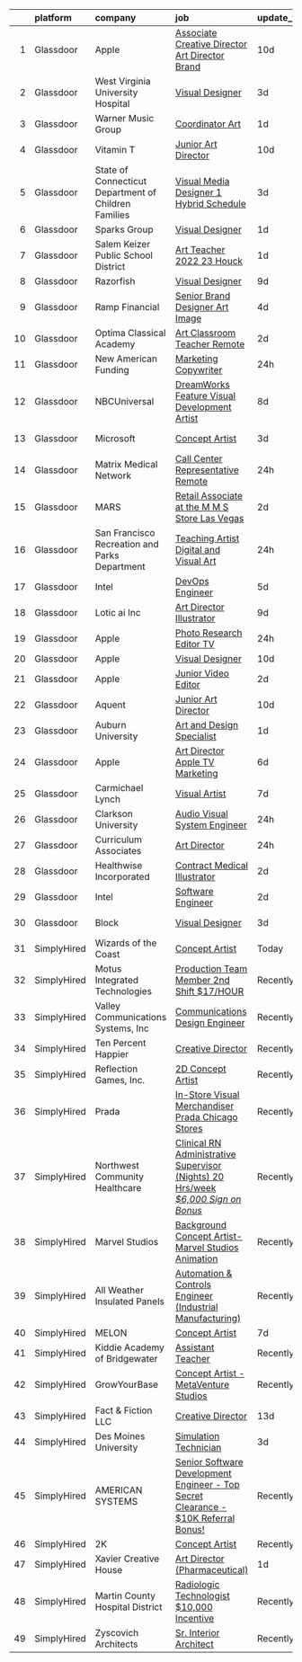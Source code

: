 

|    | platform    | company                                                  | job                                                                                                                                                                                                                                                                                                                                                                                                                                                                                                                                                                                                                                                                                                                                                                                                                                                                         | update_time   | location              |
|---:|:------------|:---------------------------------------------------------|:----------------------------------------------------------------------------------------------------------------------------------------------------------------------------------------------------------------------------------------------------------------------------------------------------------------------------------------------------------------------------------------------------------------------------------------------------------------------------------------------------------------------------------------------------------------------------------------------------------------------------------------------------------------------------------------------------------------------------------------------------------------------------------------------------------------------------------------------------------------------------|:--------------|:----------------------|
|  1 | Glassdoor   | Apple                                                    | [Associate Creative Director  Art Director   Brand](https://www.glassdoor.com/partner/jobListing.htm?pos=130&ao=1136043&s=58&guid=00000181bdade06ea451e9679716e997&src=GD_JOB_AD&t=SR&vt=w&cs=1_331918a6&cb=1656744698554&jobListingId=1007955752471&jrtk=3-0-1g6uqro9tii11801-1g6uqroaai9j2800-9bb6b83f32732e5f-)                                                                                                                                                                                                                                                                                                                                                                                                                                                                                                                                                          | 10d           | Cupertino, CA         |
|  2 | Glassdoor   | West Virginia University Hospital                        | [Visual Designer](https://www.glassdoor.com/partner/jobListing.htm?pos=120&ao=1136043&s=58&guid=00000181bdade06ea451e9679716e997&src=GD_JOB_AD&t=SR&vt=w&cs=1_ead48476&cb=1656744698553&jobListingId=1007968574911&jrtk=3-0-1g6uqro9tii11801-1g6uqroaai9j2800-03b13e98f97af2e2-)                                                                                                                                                                                                                                                                                                                                                                                                                                                                                                                                                                                            | 3d            | Morgantown, WV        |
|  3 | Glassdoor   | Warner Music Group                                       | [Coordinator  Art](https://www.glassdoor.com/partner/jobListing.htm?pos=119&ao=1136043&s=58&guid=00000181bdade06ea451e9679716e997&src=GD_JOB_AD&t=SR&vt=w&cs=1_13d2fa4d&cb=1656744698553&jobListingId=1007972734595&jrtk=3-0-1g6uqro9tii11801-1g6uqroaai9j2800-e34403790cf80010-)                                                                                                                                                                                                                                                                                                                                                                                                                                                                                                                                                                                           | 1d            | Los Angeles, CA       |
|  4 | Glassdoor   | Vitamin T                                                | [Junior Art Director](https://www.glassdoor.com/partner/jobListing.htm?pos=102&ao=1110586&s=58&guid=00000181bdade06ea451e9679716e997&src=GD_JOB_AD&t=SR&vt=w&cs=1_503a5f3c&cb=1656744698551&jobListingId=1007955013046&cpc=A65DF3A704A48F9B&jrtk=3-0-1g6uqro9tii11801-1g6uqroaai9j2800-8c8c89860851dbc2--6NYlbfkN0DMrcEu7yrtATojKJA7cEzGQ3FdRGWLh0CZQInL4ECGI6k5tN82kdM0OKoro5eXmjrfmUSfTTDx_Ek7H3hCt7QmQ3ui8fil1LwlKkkDAk3pwyC16sRziBq_OmBVJoxRKjz3fWEI3DNdHP-yrUSkEgoT1Tp72fE7PsdIX0g2JOpr5pzdq9n1SCuypB4FjodSiY7VNDMM9ap9GLbVBRSpan7-0gTcePyJmF6zmolWARFZ76q8DyddTXXt1hjgkRtMfrTvKjiUHu1fcjBE82rsjIYtPwen4q9UpjQYfKjinZuMGbL6603AacKHDdWqY8Sq0LTVdkVu7zeVsfeMf7ocsidTsB-eL4MJSm0HDVefsVMLpl24RVbo1jf-Gl9eyDgzf94HuGar0x4pvx6nyWb9T-lWiIMPMZn5f13NnmQWxi8OZP2XllNZkMReaEz9Bn3wgbzUTP0wJHWvRhOyHLAUWUQkdgCztb2SEP4%3D)                                                     | 10d           | Remote                |
|  5 | Glassdoor   | State of Connecticut   Department of Children   Families | [Visual Media Designer 1  Hybrid  Schedule ](https://www.glassdoor.com/partner/jobListing.htm?pos=121&ao=1136043&s=58&guid=00000181bdade06ea451e9679716e997&src=GD_JOB_AD&t=SR&vt=w&cs=1_beb9d18a&cb=1656744698553&jobListingId=1007967940901&jrtk=3-0-1g6uqro9tii11801-1g6uqroaai9j2800-ffc01c136a850e61-)                                                                                                                                                                                                                                                                                                                                                                                                                                                                                                                                                                 | 3d            | Hartford, CT          |
|  6 | Glassdoor   | Sparks Group                                             | [Visual Designer](https://www.glassdoor.com/partner/jobListing.htm?pos=103&ao=1110586&s=58&guid=00000181bdade06ea451e9679716e997&src=GD_JOB_AD&t=SR&vt=w&cs=1_2830cc4b&cb=1656744698552&jobListingId=1007975315320&cpc=AC285F3A3ECA6BB0&jrtk=3-0-1g6uqro9tii11801-1g6uqroaai9j2800-6f9d54796fcb816d--6NYlbfkN0CVbIAoVGlVV0muHIzlWY31dYj5hrVkKa7qBWZ-hZn3g-zWnitpxah_RyLopvrEJPKGNVHkP4BEyVXcBiWExKZaLgyJCtFSQyRl2jwvZrsd_lm4hDi0g9llMeq5j5rEbSGyOLvtyf1pgb03FpHKPuSdrN9M6CCkObuXg2bM7tzxT8AzfAfkFFfLr0g4NulOb7AqzF3Q3_ojERtZdziP_W2dXilP9mWU2zM7gDYrmyZ5zX68Wf5GeGmNNXfCk24cq16Q06BUXIPQ6mxqIXs5SpG0ulr-sDf0agv1RSb32nOmsKG5ZG_oqLF2yMcwp-qWSIhWUlQ6wWy7lrZXixyvjQ3rt3NMWTB82lC73EYKP69tSWIj7d-f4lzs5wO34FKYKx288cC7L98mGJGFRMl5px0F_XLarcsQjVkP-2wPHo9bKqoxQapw8vTr_pLoBYppGuj60QrfS3r2NLakMO7PobYVN_PFdNdETlSSyb3CgfJxYFS1_rzFt5oeVv51ZsbDOHk4paysT3x8wg%3D%3D)           | 1d            | Arlington, VA         |
|  7 | Glassdoor   | Salem Keizer Public School District                      | [Art Teacher 2022 23   Houck](https://www.glassdoor.com/partner/jobListing.htm?pos=110&ao=1136043&s=58&guid=00000181bdade06ea451e9679716e997&src=GD_JOB_AD&t=SR&vt=w&cs=1_371a2277&cb=1656744698553&jobListingId=1007975226526&jrtk=3-0-1g6uqro9tii11801-1g6uqroaai9j2800-afe5b7bedcca24cf-)                                                                                                                                                                                                                                                                                                                                                                                                                                                                                                                                                                                | 1d            | Marion, OR            |
|  8 | Glassdoor   | Razorfish                                                | [Visual Designer](https://www.glassdoor.com/partner/jobListing.htm?pos=113&ao=1136043&s=58&guid=00000181bdade06ea451e9679716e997&src=GD_JOB_AD&t=SR&vt=w&ea=1&cs=1_83db159a&cb=1656744698553&jobListingId=1007958249302&jrtk=3-0-1g6uqro9tii11801-1g6uqroaai9j2800-03dffbd8e12fdf00-)                                                                                                                                                                                                                                                                                                                                                                                                                                                                                                                                                                                       | 9d            | Seattle, WA           |
|  9 | Glassdoor   | Ramp Financial                                           | [Senior Brand Designer   Art   Image](https://www.glassdoor.com/partner/jobListing.htm?pos=124&ao=1136043&s=58&guid=00000181bdade06ea451e9679716e997&src=GD_JOB_AD&t=SR&vt=w&cs=1_cf4268a6&cb=1656744698554&jobListingId=1007966967755&jrtk=3-0-1g6uqro9tii11801-1g6uqroaai9j2800-c6d9ee70eadb90f5-)                                                                                                                                                                                                                                                                                                                                                                                                                                                                                                                                                                        | 4d            | New York, NY          |
| 10 | Glassdoor   | Optima Classical Academy                                 | [Art Classroom Teacher  Remote ](https://www.glassdoor.com/partner/jobListing.htm?pos=106&ao=1136043&s=58&guid=00000181bdade06ea451e9679716e997&src=GD_JOB_AD&t=SR&vt=w&ea=1&cs=1_a25155c1&cb=1656744698552&jobListingId=1007971078902&jrtk=3-0-1g6uqro9tii11801-1g6uqroaai9j2800-aebddfabd6405ebd-)                                                                                                                                                                                                                                                                                                                                                                                                                                                                                                                                                                        | 2d            | Remote                |
| 11 | Glassdoor   | New American Funding                                     | [Marketing Copywriter](https://www.glassdoor.com/partner/jobListing.htm?pos=101&ao=1110586&s=58&guid=00000181bdade06ea451e9679716e997&src=GD_JOB_AD&t=SR&vt=w&ea=1&cs=1_bc11c069&cb=1656744698552&jobListingId=1007977109350&cpc=9DC6E4D8324653EE&jrtk=3-0-1g6uqro9tii11801-1g6uqroaai9j2800-7964ae984ae00bbe--6NYlbfkN0C2BFb7Ub2YUp4strrym9V3pWtjyRKtgHKt_kMzkewmGGJEved23y_kY-GSZp2akmNPY1Ahw1bngQODYwb0xjxS7STtfCJajO9osLOt0KNWnHmlesmoxFVbjrGbnFhxkSImnfrOyyASlDfC0SgkEmKodQB1Q1QDJpqvLPRF2jU9nSlORdbsZa_jj3Czal5fcxWGINSW-64gfPyf2VyM_eBTiHf1QGoC65c40N8o1-peAzfw0alg1APwLUX50V77N7qHG06x7q8n0ryT03tB9yO8q4y3t243uUkSDW06nr8GtJLDSaNZ0FBQQO8Aj5CNdytWb9Wo7HZL7c46zjwp8FTcIsnPkKhi8_34P4E0TWufE8nk1klHuSd5sNMz7G2-DDYIHktdsCK6noH-a5X91PtpNrjf263iE0Jo8U-R9-ns4tqFDo5U3R_-s7E0fgTiY_RO42S9yvV9cex4dvZHOeF5tix5NolEezks4J9op196by6QT2UUE4GB1ZNw73TWKIhpubVeymWDZQ%3D%3D) | 24h           | Remote                |
| 12 | Glassdoor   | NBCUniversal                                             | [DreamWorks Feature   Visual Development Artist](https://www.glassdoor.com/partner/jobListing.htm?pos=126&ao=1136043&s=58&guid=00000181bdade06ea451e9679716e997&src=GD_JOB_AD&t=SR&vt=w&cs=1_15f186c9&cb=1656744698554&jobListingId=1007960533817&jrtk=3-0-1g6uqro9tii11801-1g6uqroaai9j2800-1a4cd5d29a29519f-)                                                                                                                                                                                                                                                                                                                                                                                                                                                                                                                                                             | 8d            | Glendale, CA          |
| 13 | Glassdoor   | Microsoft                                                | [Concept Artist](https://www.glassdoor.com/partner/jobListing.htm?pos=111&ao=1136043&s=58&guid=00000181bdade06ea451e9679716e997&src=GD_JOB_AD&t=SR&vt=w&cs=1_0e3861f7&cb=1656744698553&jobListingId=1007968834424&jrtk=3-0-1g6uqro9tii11801-1g6uqroaai9j2800-3b8e768c24bc1bc3-)                                                                                                                                                                                                                                                                                                                                                                                                                                                                                                                                                                                             | 3d            | Santa Monica, CA      |
| 14 | Glassdoor   | Matrix Medical Network                                   | [Call Center Representative   Remote](https://www.glassdoor.com/partner/jobListing.htm?pos=105&ao=1136043&s=58&guid=00000181bdade06ea451e9679716e997&src=GD_JOB_AD&t=SR&vt=w&cs=1_b2600d7e&cb=1656744698552&jobListingId=1007978190354&jrtk=3-0-1g6uqro9tii11801-1g6uqroaai9j2800-3d449ce169b43f6e-)                                                                                                                                                                                                                                                                                                                                                                                                                                                                                                                                                                        | 24h           | Houston, TX           |
| 15 | Glassdoor   | MARS                                                     | [Retail Associate at the M M S Store Las Vegas](https://www.glassdoor.com/partner/jobListing.htm?pos=128&ao=1136043&s=58&guid=00000181bdade06ea451e9679716e997&src=GD_JOB_AD&t=SR&vt=w&cs=1_9456d4c8&cb=1656744698554&jobListingId=1007971334793&jrtk=3-0-1g6uqro9tii11801-1g6uqroaai9j2800-dc8532ecae2938a9-)                                                                                                                                                                                                                                                                                                                                                                                                                                                                                                                                                              | 2d            | Las Vegas, NV         |
| 16 | Glassdoor   | San Francisco Recreation and Parks Department            | [Teaching Artist  Digital and Visual Art ](https://www.glassdoor.com/partner/jobListing.htm?pos=112&ao=1136043&s=58&guid=00000181bdade06ea451e9679716e997&src=GD_JOB_AD&t=SR&vt=w&ea=1&cs=1_9faed11d&cb=1656744698553&jobListingId=1007977641385&jrtk=3-0-1g6uqro9tii11801-1g6uqroaai9j2800-807f5f3afb1176ce-)                                                                                                                                                                                                                                                                                                                                                                                                                                                                                                                                                              | 24h           | San Francisco, CA     |
| 17 | Glassdoor   | Intel                                                    | [DevOps Engineer](https://www.glassdoor.com/partner/jobListing.htm?pos=116&ao=1136043&s=58&guid=00000181bdade06ea451e9679716e997&src=GD_JOB_AD&t=SR&vt=w&cs=1_b7487f9d&cb=1656744698553&jobListingId=1007963703148&jrtk=3-0-1g6uqro9tii11801-1g6uqroaai9j2800-e956773d6ba4d1e6-)                                                                                                                                                                                                                                                                                                                                                                                                                                                                                                                                                                                            | 5d            | Phoenix, AZ           |
| 18 | Glassdoor   | Lotic ai  Inc                                            | [Art Director   Illustrator](https://www.glassdoor.com/partner/jobListing.htm?pos=123&ao=1136043&s=58&guid=00000181bdade06ea451e9679716e997&src=GD_JOB_AD&t=SR&vt=w&cs=1_62adc8cf&cb=1656744698554&jobListingId=1007957135596&jrtk=3-0-1g6uqro9tii11801-1g6uqroaai9j2800-3113963a07042456-)                                                                                                                                                                                                                                                                                                                                                                                                                                                                                                                                                                                 | 9d            | Remote                |
| 19 | Glassdoor   | Apple                                                    | [Photo Research Editor  TV](https://www.glassdoor.com/partner/jobListing.htm?pos=129&ao=1136043&s=58&guid=00000181bdade06ea451e9679716e997&src=GD_JOB_AD&t=SR&vt=w&cs=1_af2bf833&cb=1656744698554&jobListingId=1007978338359&jrtk=3-0-1g6uqro9tii11801-1g6uqroaai9j2800-8fcee113fe4ca389-)                                                                                                                                                                                                                                                                                                                                                                                                                                                                                                                                                                                  | 24h           | Culver City, CA       |
| 20 | Glassdoor   | Apple                                                    | [Visual Designer](https://www.glassdoor.com/partner/jobListing.htm?pos=107&ao=1136043&s=58&guid=00000181bdade06ea451e9679716e997&src=GD_JOB_AD&t=SR&vt=w&cs=1_9f7424da&cb=1656744698552&jobListingId=1007953854756&jrtk=3-0-1g6uqro9tii11801-1g6uqroaai9j2800-11edaa759824b28b-)                                                                                                                                                                                                                                                                                                                                                                                                                                                                                                                                                                                            | 10d           | Cupertino, CA         |
| 21 | Glassdoor   | Apple                                                    | [Junior Video Editor](https://www.glassdoor.com/partner/jobListing.htm?pos=108&ao=1136043&s=58&guid=00000181bdade06ea451e9679716e997&src=GD_JOB_AD&t=SR&vt=w&cs=1_26e8f6cf&cb=1656744698552&jobListingId=1007970446846&jrtk=3-0-1g6uqro9tii11801-1g6uqroaai9j2800-7d0171da10fda862-)                                                                                                                                                                                                                                                                                                                                                                                                                                                                                                                                                                                        | 2d            | Cupertino, CA         |
| 22 | Glassdoor   | Aquent                                                   | [Junior Art Director](https://www.glassdoor.com/partner/jobListing.htm?pos=104&ao=1110586&s=58&guid=00000181bdade06ea451e9679716e997&src=GD_JOB_AD&t=SR&vt=w&cs=1_0a2583dc&cb=1656744698552&jobListingId=1007955194090&cpc=9908D8D4413DBB8A&jrtk=3-0-1g6uqro9tii11801-1g6uqroaai9j2800-0f832c8142b51517--6NYlbfkN0DMrcEu7yrtATojKJA7cEzGQ3FdRGWLh0CZQInL4ECGI9gD0Wolx9R2EDT7B77c2cSVssgaPdp5227NldHCSoWsGKCedznun4_kSqCbLpmHBr4zmxWHBxyKQh4-nc5jUYRLy7VK1yCeg2POzVs_28OsQRMwuZPWdM2MXkAH-ixiYu3E51R5DIkr3auEK9XlFE3ljBGGquKXQX9crZhv5xx-OJ2VVSb0pCghS_jn5xXagbG6CHphPx8_j2zjLqxw3Vb4Iby1fsSp1Do1Olrtic77a7duIfORRtC_kc5qJXr2iv20PCVTXNA3XGwPsK55lGYYv2nsekncNCFMEj8787b909kc6_tqJt0rhIR93L7j9OhTCq3nVYac1xn9ZaHTFbGJ3GRBGIQVZQSpYTLLQh7hh5sAtxT-dNvD893QUGn6LGJOXopZD0rQjkSMXVinjyiKrzcF4Q3_SA%3D%3D)                                                                       | 10d           | Remote                |
| 23 | Glassdoor   | Auburn University                                        | [Art and Design Specialist](https://www.glassdoor.com/partner/jobListing.htm?pos=122&ao=1136043&s=58&guid=00000181bdade06ea451e9679716e997&src=GD_JOB_AD&t=SR&vt=w&cs=1_01d7b896&cb=1656744698554&jobListingId=1007973398266&jrtk=3-0-1g6uqro9tii11801-1g6uqroaai9j2800-ae6243212f024be9-)                                                                                                                                                                                                                                                                                                                                                                                                                                                                                                                                                                                  | 1d            | Auburn, AL            |
| 24 | Glassdoor   | Apple                                                    | [Art Director  Apple TV  Marketing](https://www.glassdoor.com/partner/jobListing.htm?pos=109&ao=1136043&s=58&guid=00000181bdade06ea451e9679716e997&src=GD_JOB_AD&t=SR&vt=w&cs=1_a8707a46&cb=1656744698553&jobListingId=1007963617792&jrtk=3-0-1g6uqro9tii11801-1g6uqroaai9j2800-f079352775cc888b-)                                                                                                                                                                                                                                                                                                                                                                                                                                                                                                                                                                          | 6d            | Culver City, CA       |
| 25 | Glassdoor   | Carmichael Lynch                                         | [Visual Artist](https://www.glassdoor.com/partner/jobListing.htm?pos=127&ao=1136043&s=58&guid=00000181bdade06ea451e9679716e997&src=GD_JOB_AD&t=SR&vt=w&ea=1&cs=1_992a6718&cb=1656744698554&jobListingId=1007962827087&jrtk=3-0-1g6uqro9tii11801-1g6uqroaai9j2800-113ec67f025a0557-)                                                                                                                                                                                                                                                                                                                                                                                                                                                                                                                                                                                         | 7d            | Minneapolis, MN       |
| 26 | Glassdoor   | Clarkson University                                      | [Audio Visual System Engineer](https://www.glassdoor.com/partner/jobListing.htm?pos=115&ao=1136043&s=58&guid=00000181bdade06ea451e9679716e997&src=GD_JOB_AD&t=SR&vt=w&cs=1_cba01190&cb=1656744698553&jobListingId=1007978326552&jrtk=3-0-1g6uqro9tii11801-1g6uqroaai9j2800-fdcf11595a164275-)                                                                                                                                                                                                                                                                                                                                                                                                                                                                                                                                                                               | 24h           | Potsdam, NY           |
| 27 | Glassdoor   | Curriculum Associates                                    | [Art Director](https://www.glassdoor.com/partner/jobListing.htm?pos=118&ao=1136043&s=58&guid=00000181bdade06ea451e9679716e997&src=GD_JOB_AD&t=SR&vt=w&cs=1_833585e0&cb=1656744698553&jobListingId=1007978004553&jrtk=3-0-1g6uqro9tii11801-1g6uqroaai9j2800-2fff62f38524639d-)                                                                                                                                                                                                                                                                                                                                                                                                                                                                                                                                                                                               | 24h           | Remote                |
| 28 | Glassdoor   | Healthwise  Incorporated                                 | [Contract Medical Illustrator](https://www.glassdoor.com/partner/jobListing.htm?pos=117&ao=1136043&s=58&guid=00000181bdade06ea451e9679716e997&src=GD_JOB_AD&t=SR&vt=w&cs=1_4777f90d&cb=1656744698553&jobListingId=1007971632705&jrtk=3-0-1g6uqro9tii11801-1g6uqroaai9j2800-dbed4dc10ef7ec55-)                                                                                                                                                                                                                                                                                                                                                                                                                                                                                                                                                                               | 2d            | Remote                |
| 29 | Glassdoor   | Intel                                                    | [Software Engineer](https://www.glassdoor.com/partner/jobListing.htm?pos=114&ao=1136043&s=58&guid=00000181bdade06ea451e9679716e997&src=GD_JOB_AD&t=SR&vt=w&cs=1_cefb4d01&cb=1656744698553&jobListingId=1007970275302&jrtk=3-0-1g6uqro9tii11801-1g6uqroaai9j2800-28067dbd7d7adac1-)                                                                                                                                                                                                                                                                                                                                                                                                                                                                                                                                                                                          | 2d            | Phoenix, AZ           |
| 30 | Glassdoor   | Block                                                    | [Visual Designer](https://www.glassdoor.com/partner/jobListing.htm?pos=125&ao=1136043&s=58&guid=00000181bdade06ea451e9679716e997&src=GD_JOB_AD&t=SR&vt=w&cs=1_5e3b2cd9&cb=1656744698554&jobListingId=1007969873858&jrtk=3-0-1g6uqro9tii11801-1g6uqroaai9j2800-019e514a6a35ae26-)                                                                                                                                                                                                                                                                                                                                                                                                                                                                                                                                                                                            | 3d            | San Francisco, CA     |
| 31 | SimplyHired | Wizards of the Coast                                     | [Concept Artist](https://www.simplyhired.com/job/SjBy94XLfKSxTwcGCahgwVIgrHuwesBu7OeojswSGXPBUuUrIw-Qug?q=visual+art)                                                                                                                                                                                                                                                                                                                                                                                                                                                                                                                                                                                                                                                                                                                                                       | Today         | Bellevue, WA          |
| 32 | SimplyHired | Motus Integrated Technologies                            | [Production Team Member 2nd Shift $17/HOUR](https://www.simplyhired.com/job/bkh_sfMgMaP6LtH0Gs08TXhGi4JQMEk4N2XxjXvNxZBG3q6Cxaw0Fw?q=visual+art)                                                                                                                                                                                                                                                                                                                                                                                                                                                                                                                                                                                                                                                                                                                            | Recently      | Holland, MI           |
| 33 | SimplyHired | Valley Communications Systems, Inc                       | [Communications Design Engineer](https://www.simplyhired.com/job/AUo7E07w2klkxUe_MpJEXKAe3q6D53g2ij9loL_ldPaRLYQDHOrlRg?q=visual+art)                                                                                                                                                                                                                                                                                                                                                                                                                                                                                                                                                                                                                                                                                                                                       | Recently      | Chicopee, MA          |
| 34 | SimplyHired | Ten Percent Happier                                      | [Creative Director](https://www.simplyhired.com/job/38C-S9eAU4031wnVQC7M8lubTNpIuPvR9bulptJ6065dx1lMCrtipQ?q=visual+art)                                                                                                                                                                                                                                                                                                                                                                                                                                                                                                                                                                                                                                                                                                                                                    | Recently      | Remote                |
| 35 | SimplyHired | Reflection Games, Inc.                                   | [2D Concept Artist](https://www.simplyhired.com/job/fA8KKb8QivGM3WHcSYMT6dKVPe_mknKiWmOM8SwKyTTGu9zIpxmbgA?q=visual+art)                                                                                                                                                                                                                                                                                                                                                                                                                                                                                                                                                                                                                                                                                                                                                    | Recently      | Seattle, WA           |
| 36 | SimplyHired | Prada                                                    | [In-Store Visual Merchandiser Prada Chicago Stores](https://www.simplyhired.com/job/uj2FvTS64HUQU0kHjqXWLKl-QOCbviVC0vLbJJ2X2x4hcxBOuWOfjQ?q=visual+art)                                                                                                                                                                                                                                                                                                                                                                                                                                                                                                                                                                                                                                                                                                                    | Recently      | Chicago, IL           |
| 37 | SimplyHired | Northwest Community Healthcare                           | [Clinical RN Administrative Supervisor (Nights) 20 Hrs/week *$6,000 Sign on Bonus*](https://www.simplyhired.com/job/sTnIdg_cu76Ie3vfbPuF5vkDLz6yxO5dIgtGmhZ_1-qFDV6V1IWLUw?q=visual+art)                                                                                                                                                                                                                                                                                                                                                                                                                                                                                                                                                                                                                                                                                    | Recently      | Arlington Heights, IL |
| 38 | SimplyHired | Marvel Studios                                           | [Background Concept Artist- Marvel Studios Animation](https://www.simplyhired.com/job/qk_KWgxnk3jJGDxW7vJr6D1Hh3U12Fbc3-fFjamEvDU9hTF7b7cYfg?q=visual+art)                                                                                                                                                                                                                                                                                                                                                                                                                                                                                                                                                                                                                                                                                                                  | Recently      | Burbank, CA           |
| 39 | SimplyHired | All Weather Insulated Panels                             | [Automation & Controls Engineer (Industrial Manufacturing)](https://www.simplyhired.com/job/iGF2Kl3q3ljxdpqe3jq4Yi_SDy-NvvF9c7wba10-6wZCXLLTu_4hJg?q=visual+art)                                                                                                                                                                                                                                                                                                                                                                                                                                                                                                                                                                                                                                                                                                            | Recently      | East Stroudsburg, PA  |
| 40 | SimplyHired | MELON                                                    | [Concept Artist](https://www.simplyhired.com/job/DP9hzRZNdBRdWkPeGCdLi8E6icQ-YF2qY8325Q-1o6nr3a1_4upxDA?q=visual+art)                                                                                                                                                                                                                                                                                                                                                                                                                                                                                                                                                                                                                                                                                                                                                       | 7d            | Remote                |
| 41 | SimplyHired | Kiddie Academy of Bridgewater                            | [Assistant Teacher](https://www.simplyhired.com/job/vARPK6YtgeaH25gtXwIrQ8TFAhHvW19E9Cf9IyC0NUJWL70AbmXJ8g?q=visual+art)                                                                                                                                                                                                                                                                                                                                                                                                                                                                                                                                                                                                                                                                                                                                                    | Recently      | Bridgewater, NJ       |
| 42 | SimplyHired | GrowYourBase                                             | [Concept Artist - MetaVenture Studios](https://www.simplyhired.com/job/JyI7vay0o1CA6wDL5eFA62IgtBtFm_QMLBoFvnAwlSd1ptAG9CjV8A?q=visual+art)                                                                                                                                                                                                                                                                                                                                                                                                                                                                                                                                                                                                                                                                                                                                 | Recently      | Remote                |
| 43 | SimplyHired | Fact & Fiction LLC                                       | [Creative Director](https://www.simplyhired.com/job/3AgmIkBbuMDG7ykpAGm4KVUrykJl4lKPoOvxyQksbnphExvUSxCf8g?q=visual+art)                                                                                                                                                                                                                                                                                                                                                                                                                                                                                                                                                                                                                                                                                                                                                    | 13d           | Remote                |
| 44 | SimplyHired | Des Moines University                                    | [Simulation Technician](https://www.simplyhired.com/job/E7Y2R-eiuKdIH48nyFVv8CY5PMtm72jhk0GOCW_VqGIeMpaj8nadOg?q=visual+art)                                                                                                                                                                                                                                                                                                                                                                                                                                                                                                                                                                                                                                                                                                                                                | 3d            | Des Moines, IA        |
| 45 | SimplyHired | AMERICAN SYSTEMS                                         | [Senior Software Development Engineer - Top Secret Clearance - $10K Referral Bonus!](https://www.simplyhired.com/job/LloHM7XjhqsWoferaWO9ToLIu9v6kLG0enOJJOTDRk2pszly69hz3A?q=visual+art)                                                                                                                                                                                                                                                                                                                                                                                                                                                                                                                                                                                                                                                                                   | Recently      | Fredericksburg, VA    |
| 46 | SimplyHired | 2K                                                       | [Concept Artist](https://www.simplyhired.com/job/X4qVF7vAbrIKzNML9K-AgJdn5f6I2ufIFxmzcwvcsR3U9n3FAxcf4A?q=visual+art)                                                                                                                                                                                                                                                                                                                                                                                                                                                                                                                                                                                                                                                                                                                                                       | Recently      | Baltimore, MD         |
| 47 | SimplyHired | Xavier Creative House                                    | [Art Director (Pharmaceutical)](https://www.simplyhired.com/job/CXzqeoNwnoH0rVo3EEsKjXo1vJq3sRwA9kmpV9HPP9ih7h4HAx2Yeg?q=visual+art)                                                                                                                                                                                                                                                                                                                                                                                                                                                                                                                                                                                                                                                                                                                                        | 1d            | Remote                |
| 48 | SimplyHired | Martin County Hospital District                          | [Radiologic Technologist $10,000 Incentive](https://www.simplyhired.com/job/SxpQufAlA_drdvgaCZ28TlbTwRCh3xEiizIAvW6N0f5-5H2bUWzU2Q?q=visual+art)                                                                                                                                                                                                                                                                                                                                                                                                                                                                                                                                                                                                                                                                                                                            | Recently      | Big Spring, TX        |
| 49 | SimplyHired | Zyscovich Architects                                     | [Sr. Interior Architect](https://www.simplyhired.com/job/T7oet47aCOFHKQsEghPBtusux2cJdi0zmkul-G67QosaeOLXQtvx5Q?q=visual+art)                                                                                                                                                                                                                                                                                                                                                                                                                                                                                                                                                                                                                                                                                                                                               | Recently      | Miami, FL             |